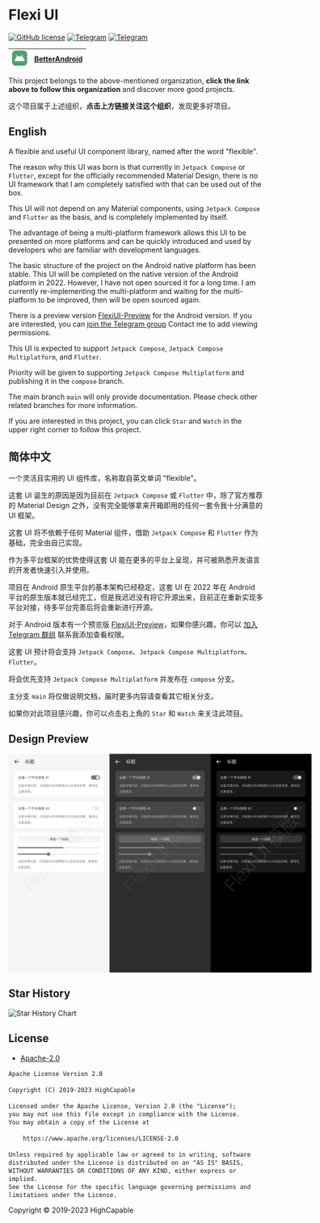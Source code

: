 # Flexi UI

[![GitHub license](https://img.shields.io/github/license/BetterAndroid/FlexiUI?color=blue)](https://github.com/BetterAndroid/FlexiUI/blob/main/LICENSE)
[![Telegram](https://img.shields.io/badge/discussion-Telegram-blue.svg?logo=telegram)](https://t.me/BetterAndroid)
[![Telegram](https://img.shields.io/badge/discussion%20dev-Telegram-blue.svg?logo=telegram)](https://t.me/HighCapable_Dev)

| <img src="https://github.com/BetterAndroid/.github/blob/main/img-src/logo.png?raw=true" width = "30" height = "30" alt="LOGO"/> | [BetterAndroid](https://github.com/BetterAndroid) |
|---------------------------------------------------------------------------------------------------------------------------------|---------------------------------------------------|

This project belongs to the above-mentioned organization, **click the link above to follow this organization** and discover more good projects.

这个项目属于上述组织，**点击上方链接关注这个组织**，发现更多好项目。

## English

A flexible and useful UI component library, named after the word "flexible".

The reason why this UI was born is that currently in `Jetpack Compose` or `Flutter`, except for the officially recommended Material Design, there is no UI framework that I am completely satisfied with that can be used out of the box.

This UI will not depend on any Material components, using `Jetpack Compose` and `Flutter` as the basis, and is completely implemented by itself.

The advantage of being a multi-platform framework allows this UI to be presented on more platforms and can be quickly introduced and used by developers who are familiar with development languages.

The basic structure of the project on the Android native platform has been stable. This UI will be completed on the native version of the Android platform in 2022. However, I have not open sourced it for a long time. I am currently re-implementing the multi-platform and waiting for the multi-platform to be improved, then will be open sourced again.

There is a preview version [FlexiUI-Preview](https://github.com/BetterAndroid/FlexiUI-Preview) for the Android version. If you are interested, you can [join the Telegram group](https://t.me/BetterAndroid) Contact me to add viewing permissions.

This UI is expected to support `Jetpack Compose`, `Jetpack Compose Multiplatform`, and `Flutter`.

Priority will be given to supporting `Jetpack Compose Multiplatform` and publishing it in the `compose` branch.

The main branch `main` will only provide documentation. Please check other related branches for more information.

If you are interested in this project, you can click `Star` and `Watch` in the upper right corner to follow this project.

## 简体中文

一个灵活且实用的 UI 组件库，名称取自英文单词 "flexible"。

这套 UI 诞生的原因是因为目前在 `Jetpack Compose` 或 `Flutter` 中，除了官方推荐的 Material Design 之外，没有完全能够拿来开箱即用的任何一套令我十分满意的 UI 框架。

这套 UI 将不依赖于任何 Material 组件，借助 `Jetpack Compose` 和 `Flutter` 作为基础，完全由自己实现。

作为多平台框架的优势使得这套 UI 能在更多的平台上呈现，并可被熟悉开发语言的开发者快速引入并使用。

项目在 Android 原生平台的基本架构已经稳定，这套 UI 在 2022 年在 Android 平台的原生版本就已经完工，但是我迟迟没有将它开源出来，目前正在重新实现多平台对接，待多平台完善后将会重新进行开源。

对于 Android 版本有一个预览版 [FlexiUI-Preview](https://github.com/BetterAndroid/FlexiUI-Preview)，如果你感兴趣，你可以 [加入 Telegram 群组](https://t.me/BetterAndroid) 联系我添加查看权限。

这套 UI 预计将会支持 `Jetpack Compose`、`Jetpack Compose Multiplatform`、`Flutter`。

将会优先支持 `Jetpack Compose Multiplatform` 并发布在 `compose` 分支。

主分支 `main` 将仅做说明文档，届时更多内容请查看其它相关分支。

如果你对此项目感兴趣，你可以点击右上角的 `Star` 和 `Watch` 来关注此项目。

## Design Preview

<div style="display: flex">
  <img src="https://github.com/BetterAndroid/FlexiUI/blob/main/img-src/UI-Day.png?raw=true" width = "200" alt="SCREENSHOT"/>
  <img src="https://github.com/BetterAndroid/FlexiUI/blob/main/img-src/UI-Night.png?raw=true" width = "200" alt="SCREENSHOT"/>
  <img src="https://github.com/BetterAndroid/FlexiUI/blob/main/img-src/UI-Dark.png?raw=true" width = "200" alt="SCREENSHOT"/>
</div>

## Star History

![Star History Chart](https://api.star-history.com/svg?repos=BetterAndroid/FlexiUI&type=Date)

## License

- [Apache-2.0](https://www.apache.org/licenses/LICENSE-2.0)

```
Apache License Version 2.0

Copyright (C) 2019-2023 HighCapable

Licensed under the Apache License, Version 2.0 (the "License");
you may not use this file except in compliance with the License.
You may obtain a copy of the License at

    https://www.apache.org/licenses/LICENSE-2.0

Unless required by applicable law or agreed to in writing, software
distributed under the License is distributed on an "AS IS" BASIS,
WITHOUT WARRANTIES OR CONDITIONS OF ANY KIND, either express or implied.
See the License for the specific language governing permissions and
limitations under the License.
```

Copyright © 2019-2023 HighCapable